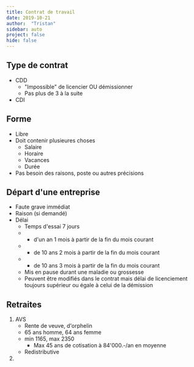 ```yaml
---
title: Contrat de travail
date: 2019-10-21
author:  "Tristan"
sidebar: auto
project: false
hide: false
---
```


## Type de contrat
* <Def def="Contrat à durée déterminée">CDD</Def>
  * "Impossible" de licencier OU démissionner
  * Pas plus de 3 à la suite
* <Def def="Contrat à durée indeterminée">CDI</Def>

## Forme
* Libre
* Doit contenir plusieures choses
  * Salaire
  * Horaire
  * Vacances
  * Durée
* Pas besoin des raisons, poste ou autres précisions

## Départ d'une entreprise
* Faute grave <Fa fa="arrow-right"/> immédiat
* Raison (si demandé)
* Délai
  * <Def def="1 mois minimum, 3 mois max">Temps d'essai</Def> <Fa fa="arrow-right"/> 7 jours
  * - d'un an <Fa fa="arrow-right"/> 1 mois à partir de la fin du mois courant
  * - de 10 ans <Fa fa="arrow-right"/> 2 mois à partir de la fin du mois courant
  *  + de 10 ans <Fa fa="arrow-right"/> 3 mois à partir de la fin du mois courant
  *  Mis en pause durant une maladie ou grossesse
  *  Peuvent être modifiés dans le contrat mais délai de licenciement toujours supérieur ou égale à celui de la démission

## Retraites
1. <Def def="Assurance vieillesse et survivants">AVS</Def>
   * Rente de veuve, d'orphelin
   * 65 ans homme, 64 ans femme 
   * min 1165, max 2350
     * Max 45 ans de cotisation à 84'000.-/an en moyenne
   * Redistributive
2. 